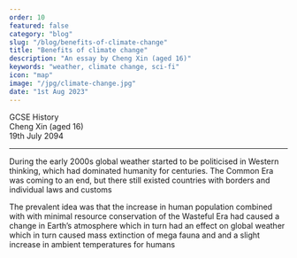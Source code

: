 ```yaml
---
order: 10
featured: false
category: "blog"
slug: "/blog/benefits-of-climate-change"
title: "Benefits of climate change"
description: "An essay by Cheng Xin (aged 16)"
keywords: "weather, climate change, sci-fi"
icon: "map"
image: "/jpg/climate-change.jpg"
date: "1st Aug 2023"
---
```

GCSE History  
Cheng Xin (aged 16)  
19th July 2094

---
During the early 2000s global weather started to be politicised in Western thinking, which had dominated humanity for centuries. The Common Era was coming to an end, but there still existed countries with borders and individual laws and customs

The prevalent idea was that the increase in human population combined with with minimal resource conservation of the Wasteful Era had caused a change in Earth’s atmosphere which in turn had an effect on global weather which in turn caused mass extinction of mega fauna and and a slight increase in ambient temperatures for humans
